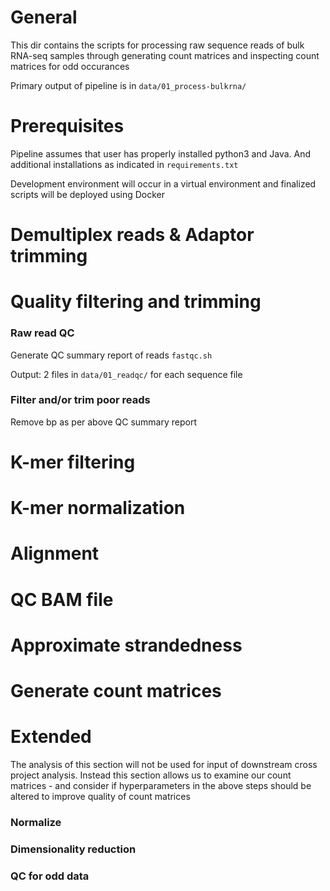 # General

This dir contains the scripts for processing raw sequence reads of bulk RNA-seq samples through generating count matrices and inspecting count matrices for odd occurances

Primary output of pipeline is in `data/01_process-bulkrna/`

# Prerequisites

Pipeline assumes that user has properly installed python3 and Java. And additional installations as indicated in `requirements.txt`

Development environment will occur in a virtual environment and finalized scripts will be deployed using Docker

# Demultiplex reads & Adaptor trimming

# Quality filtering and trimming

### Raw read QC

Generate QC summary report of reads `fastqc.sh`

Output: 2 files in `data/01_readqc/` for each sequence file

### Filter and/or trim poor reads

Remove bp as per above QC summary report

# K-mer filtering

# K-mer normalization

# Alignment

# QC BAM file

# Approximate strandedness

# Generate count matrices

# Extended

The analysis of this section will not be used for input of downstream cross project analysis. Instead this section allows us to examine our count matrices - and consider if hyperparameters in the above steps should be altered to improve quality of count matrices

### Normalize

### Dimensionality reduction

### QC for odd data
